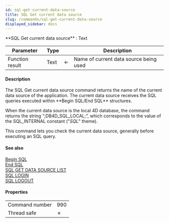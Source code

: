 ```yaml
---
id: sql-get-current-data-source
title: SQL Get current data source
slug: /commands/sql-get-current-data-source
displayed_sidebar: docs
---
```


<!--REF #_command_.SQL Get current data source.Syntax-->**SQL Get current data source**  : Text<!-- END REF-->
<!--REF #_command_.SQL Get current data source.Params-->
| Parameter | Type |  | Description |
| --- | --- | --- | --- |
| Function result | Text | &#8592; | Name of current data source being used |

<!-- END REF-->

#### Description 

<!--REF #_command_.SQL Get current data source.Summary-->The SQL Get current data source command returns the name of the current data source of the application.<!-- END REF--> The current data source receives the SQL queries executed within **Begin SQL/End SQL** structures.

When the current data source is the local 4D database, the command returns the string “;DB4D\_SQL\_LOCAL;”, which corresponds to the value of the SQL\_INTERNAL constant ("*SQL*" theme).

This command lets you check the current data source, generally before executing an SQL query.

#### See also 

[Begin SQL](begin-sql.md)  
[End SQL](end-sql.md)  
[SQL GET DATA SOURCE LIST](sql-get-data-source-list.md)  
[SQL LOGIN](sql-login.md)  
[SQL LOGOUT](sql-logout.md)  

#### Properties

|  |  |
| --- | --- |
| Command number | 990 |
| Thread safe | &cross; |


